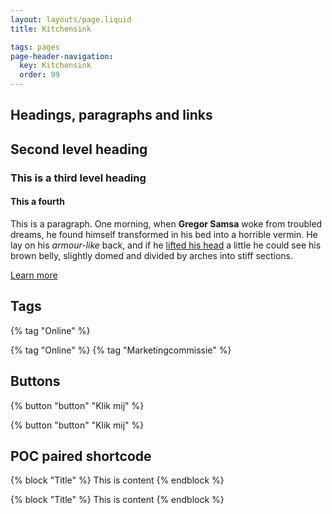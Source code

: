 ```yaml
---
layout: layouts/page.liquid
title: Kitchensink

tags: pages
page-header-navigation:
  key: Kitchensink
  order: 99
---
```


## Headings, paragraphs and links

## Second level heading

### This is a third level heading

#### This a fourth

This is a paragraph. One morning, when **Gregor Samsa** woke from troubled dreams, he found himself transformed in his bed into a horrible vermin. He lay on his _armour-like_ back, and if he [lifted his head](#) a little he could see his brown belly, slightly domed and divided by arches into stiff sections.

[Learn more](https://fronteers.nl)

## Tags

\{\% tag "Online" \%\}

{% tag "Online" %}
{% tag "Marketingcommissie" %}

## Buttons

\{\% button "button" "Klik mij" \%\}

{% button "button" "Klik mij" %}

## POC paired shortcode

\{\% block "Title" \%\}
This is content
\{\% endblock \%\}

{% block "Title" %}
This is content
{% endblock %}

